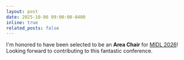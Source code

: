```yaml
---
layout: post
date: 2025-10-06 09:00:00-0400
inline: true
related_posts: false
---
```


I'm honored to have been selected to be an **Area Chair** for [MIDL 2026](https://2026.midl.io/)! Looking forward to contributing to this fantastic conference.
